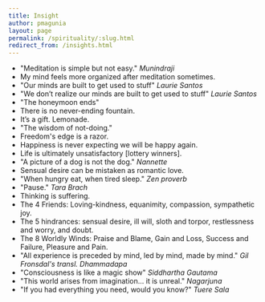 ```yaml
---
title: Insight
author: pmagunia
layout: page
permalink: /spirituality/:slug.html
redirect_from: /insights.html
---
```

- "Meditation is simple but not easy." *Munindraji*
- My mind feels more organized after meditation sometimes.
- "Our minds are built to get used to stuff" *Laurie Santos*
- "We don’t realize our minds are built to get used to stuff" *Laurie Santos*
- "The honeymoon ends"
- There is no never-ending fountain.
- It’s a gift. Lemonade.
- "The wisdom of not-doing."
- Freedom's edge is a razor.
- Happiness is never expecting we will be happy again.
- Life is ultimately unsatisfactory [lottery winners].
- "A picture of a dog is not the dog." *Nannette*
- Sensual desire can be mistaken as romantic love.
- "When hungry eat, when tired sleep." *Zen proverb*
- "Pause." *Tara Brach*
- Thinking is suffering.
- The 4 Friends: Loving-kindness, equanimity, compassion, sympathetic joy.
- The 5 hindrances: sensual desire, ill will, sloth and torpor, restlessness and worry, and doubt.
- The 8 Worldly Winds: Praise and Blame, Gain and Loss, Success and Failure, Pleasure and Pain.
- "All experience is preceded by mind, led by mind, made by mind." *Gil Fronsdal's transl. Dhammadapa*
- "Consciousness is like a magic show" *Siddhartha Gautama*
- "This world arises from imagination... it is unreal." *Nagarjuna*
- "If you had everything you need, would you know?" *Tuere Sala*
